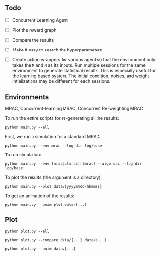 ## Todo

- [ ] Concurrent Learning Agent
- [ ] Plot the reward graph
- [ ] Compare the results
- [ ] Make it easy to search the hyperparameters
- [ ] Create action wrappers for various agent so that the environment only takes the `M` and `N` as its inputs.
Run multiple sessions for the same environment to generate statistical results.
This is especially useful for the learning based system.
The initial condition, noises, and weight intializations may be different for each sessions.



## Environments

MRAC, Concurrent-learning MRAC, Concurrent Re-weighting MRAC


To run the entire scripts for re-generating all the results:
```
python main.py --all
```

First, we run a simulation for a standard MRAC:
```
python main.py --env mrac --log-dir log/base
```

To run simulation:
```
python main.py --env [mrac|clmrac|rlmrac] --algo sac --log-dir log/base
```

To plot the results (the argument is a directory):
```
python main.py --plot data/{yyyymmdd-hhmmss}
```

To get an animation of the results:
```
python main.py --anim-plot data/{...}
```

## Plot

```
python plot.py --all
```

```
python plot.py --compare data/{...} data/{...}
```

```
python plot.py --anim data/{...}
```
